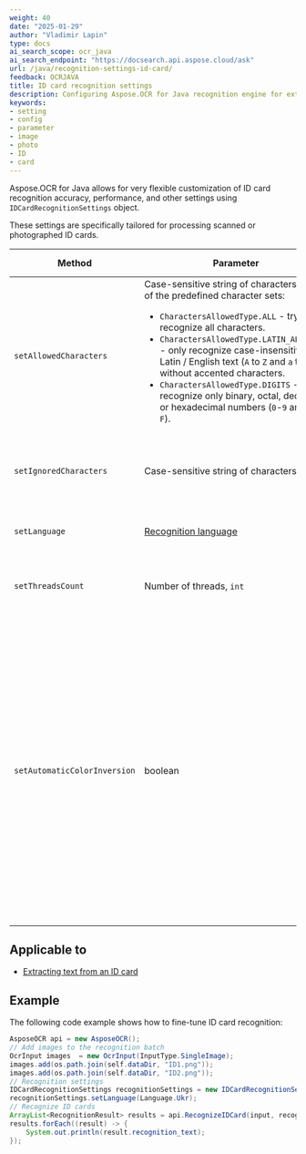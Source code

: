 ```yaml
---
weight: 40
date: "2025-01-29"
author: "Vladimir Lapin"
type: docs
ai_search_scope: ocr_java
ai_search_endpoint: "https://docsearch.api.aspose.cloud/ask"
url: /java/recognition-settings-id-card/
feedback: OCRJAVA
title: ID card recognition settings
description: Configuring Aspose.OCR for Java recognition engine for extracting text from ID cards.
keywords:
- setting
- config
- parameter
- image
- photo
- ID
- card
---
```


Aspose.OCR for Java allows for very flexible customization of ID card recognition accuracy, performance, and other settings using `IDCardRecognitionSettings` object.

These settings are specifically tailored for processing scanned or photographed ID cards.

Method | Parameter | Default state | Description
------ | --------- | ------------- | -----------
`setAllowedCharacters` | Case-sensitive string of characters or one of the predefined character sets:<ul><li>`CharactersAllowedType.ALL` - try to recognize all characters.</li><li>`CharactersAllowedType.LATIN_ALPHABET` - only recognize case-insensitive Latin / English text (`A` to `Z` and `a` to `z`), without accented characters.</li><li>`CharactersAllowedType.DIGITS` - recognize only binary, octal, decimal, or hexadecimal numbers (`0`-`9` and `A` to `F`).</li></ul> | All characters from the [selected recognition language](/ocr/java/languages/). | The [whitelist](/ocr/java/characters-whitelist/#predefined-character-sets) of characters Aspose.OCR engine will look for.
`setIgnoredCharacters` | Case-sensitive string of characters | All characters are recognized | A [blacklist](/ocr/java/characters-blacklist/) of characters that are ignored during recognition.
`setLanguage` | [Recognition language](/ocr/java/languages/) | Latin characters without diacritics | Specify a [language](/ocr/java/languages/) for recognition.
`setThreadsCount` | Number of threads, `int` | Automatic | The number of [CPU threads](/ocr/java/multithreading/) used for recognition.
`setAutomaticColorInversion` | boolean | `true` | Set the method parameter to `true` automatically detect white text on a dark/black background and use a special OCR algorithm to improve ID card recognition accuracy. Call this method with the parameter set to “false” to explicitly disable inverted text detection to save resources.

## Applicable to

- [Extracting text from an ID card](/ocr/java/recognition/id-card/)

## Example

The following code example shows how to fine-tune ID card recognition:

```java
AsposeOCR api = new AsposeOCR();
// Add images to the recognition batch
OcrInput images  = new OcrInput(InputType.SingleImage);
images.add(os.path.join(self.dataDir, "ID1.png"));
images.add(os.path.join(self.dataDir, "ID2.png"));
// Recognition settings
IDCardRecognitionSettings recognitionSettings = new IDCardRecognitionSettings();
recognitionSettings.setLanguage(Language.Ukr);
// Recognize ID cards
ArrayList<RecognitionResult> results = api.RecognizeIDCard(input, recognitionSettings);
results.forEach((result) -> {
	System.out.println(result.recognition_text);
});
```
